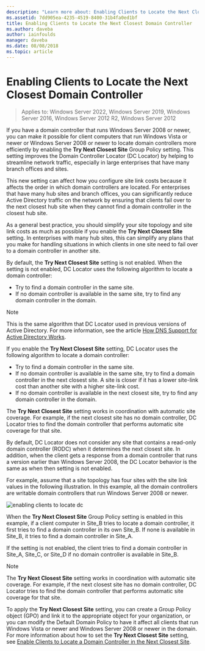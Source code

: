 ```yaml
---
description: "Learn more about: Enabling Clients to Locate the Next Closest Domain Controller"
ms.assetid: 7dd905ea-4235-4519-8400-31b4fa0ed1bf
title: Enabling Clients to Locate the Next Closest Domain Controller
ms.author: daveba
author: iainfoulds
manager: daveba
ms.date: 08/08/2018
ms.topic: article
---
```


# Enabling Clients to Locate the Next Closest Domain Controller

>Applies to: Windows Server 2022, Windows Server 2019, Windows Server 2016, Windows Server 2012 R2, Windows Server 2012

If you have a domain controller that runs Windows Server 2008 or newer, you can make it possible for client computers that run Windows Vista or newer or Windows Server 2008 or newer to locate domain controllers more efficiently by enabling the **Try Next Closest Site** Group Policy setting. This setting improves the Domain Controller Locator (DC Locator) by helping to streamline network traffic, especially in large enterprises that have many branch offices and sites.

This new setting can affect how you configure site link costs because it affects the order in which domain controllers are located. For enterprises that have many hub sites and branch offices, you can significantly reduce Active Directory traffic on the network by ensuring that clients fail over to the next closest hub site when they cannot find a domain controller in the closest hub site.

As a general best practice, you should simplify your site topology and site link costs as much as possible if you enable the **Try Next Closest Site** setting. In enterprises with many hub sites, this can simplify any plans that you make for handling situations in which clients in one site need to fail over to a domain controller in another site.

By default, the **Try Next Closest Site** setting is not enabled. When the setting is not enabled, DC Locator uses the following algorithm to locate a domain controller:

- Try to find a domain controller in the same site.
- If no domain controller is available in the same site, try to find any domain controller in the domain.

> [!NOTE]
> This is the same algorithm that DC Locator used in previous versions of Active Directory. For more information, see the article [How DNS Support for Active Directory Works](/previous-versions/windows/it-pro/windows-server-2003/cc759550(v=ws.10)).

If you enable the **Try Next Closest Site** setting, DC Locator uses the following algorithm to locate a domain controller:

- Try to find a domain controller in the same site.
- If no domain controller is available in the same site, try to find a domain controller in the next closest site. A site is closer if it has a lower site-link cost than another site with a higher site-link cost.
- If no domain controller is available in the next closest site, try to find any domain controller in the domain.

The **Try Next Closest Site** setting works in coordination with automatic site coverage. For example, if the next closest site has no domain controller, DC Locator tries to find the domain controller that performs automatic site coverage for that site.

By default, DC Locator does not consider any site that contains a read-only domain controller (RODC) when it determines the next closest site. In addition, when the client gets a response from a domain controller that runs a version earlier than Windows Server 2008, the DC Locator behavior is the same as when then setting is not enabled.

For example, assume that a site topology has four sites with the site link values in the following illustration. In this example, all the domain controllers are writable domain controllers that run Windows Server 2008 or newer.

![enabling clients to locate dc](media/Enabling-Clients-to-Locate-the-Next-Closest-Domain-Controller/beff4087-fb2a-463b-96ac-d440a9e29b75.gif)

When the **Try Next Closest Site** Group Policy setting is enabled in this example, if a client computer in Site_B tries to locate a domain controller, it first tries to find a domain controller in its own Site_B. If none is available in Site_B, it tries to find a domain controller in Site_A.

If the setting is not enabled, the client tries to find a domain controller in Site_A, Site_C, or Site_D if no domain controller is available in Site_B.

> [!NOTE]
> The **Try Next Closest Site** setting works in coordination with automatic site coverage. For example, if the next closest site has no domain controller, DC Locator tries to find the domain controller that performs automatic site coverage for that site.

To apply the **Try Next Closest Site** setting, you can create a Group Policy object (GPO) and link it to the appropriate object for your organization, or you can modify the Default Domain Policy to have it affect all clients that run Windows Vista or newer and Windows Server 2008 or newer in the domain. For more information about how to set the **Try Next Closest Site** setting, see [Enable Clients to Locate a Domain Controller in the Next Closest Site](/previous-versions/windows/it-pro/windows-server-2008-r2-and-2008/cc772592(v=ws.10)).
